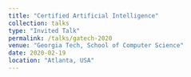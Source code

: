 ```yaml
---
title: "Certified Artificial Intelligence"
collection: talks
type: "Invited Talk"
permalink: /talks/gatech-2020
venue: "Georgia Tech, School of Computer Science"
date: 2020-02-19
location: "Atlanta, USA"
---
```


